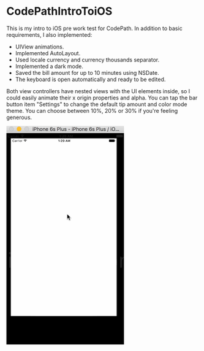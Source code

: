 # CodePathIntroToiOS

This is my intro to iOS pre work test for CodePath. In addition to basic requirements, I also implemented:

* UIView animations.
* Implemented AutoLayout.
* Used locale currency and currency thousands separator.
* Implemented a dark mode.
* Saved the bill amount for up to 10 minutes using NSDate.
* The keyboard is open automatically and ready to be edited.

Both view controllers have nested views with the UI elements inside, so I could easily animate their x origin properties and alpha. You can tap the bar button item "Settings" to change the default tip amount and color mode theme. You can choose between 10%, 20% or 30% if you're feeling generous.


![alt tag](walkthrough2.gif)
